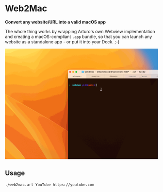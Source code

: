 # Web2Mac

**Convert any website/URL into a valid macOS app**

The whole thing works by wrapping Arturo's own Webview implementation and creating a macOS-compliant `.app` bundle, so that you can launch any website as a standalone app - or put it into your Dock. ;-)

![Web2Mac in action](./web2mac.gif)

## Usage

```bash
./web2mac.art YouTube https://youtube.com
```
